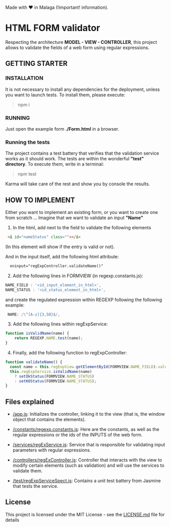 Made with :heart: in Malaga (!important! information).

# HTML FORM validator

Respecting the architecture **MODEL - VIEW - CONTROLLER**, this project allows to validate the fields of a web form using regular expressions.


## GETTING STARTER
### INSTALLATION
It is not necessary to install any dependencies for the deployment, unless you want to launch tests. To install them, please execute:
> npm i

### RUNNING
Just open the example form **./Form.html** in a browser.

### Running the tests
The project contains a test battery that verifies that the validation service works as it should work. The tests are within the wonderful **"test" directory**.
To execute them, write in a terminal:
> npm test

Karma will take care of the rest and show you by console the results.

## HOW TO IMPLEMENT
Either you want to implement an existing form, or you want to create one from scratch ...
Imagine that we want to validate an input **"Name"**
1. In the html, add next to the field to validate the following elements
```html
 <i id="nameStatus" class=""></i>  
 ```

(In this element will show if the entry is valid or not).&nbsp;&nbsp;

And in the input itself, add the following html attribute:
```html
  oninput="regExpController.validateName()"
 ```

2. Add the following lines in FORMVIEW (in regexp.constants.js):
  ```js
  NAME_FIELD : '<id_input_element_in_html>',
  NAME_STATUS : '<id_status_element_in_html>',
  ```
  
and create the regulated expression within REGEXP following the following example:
 ```js
  NAME: /\^[A-z]{3,50}$/,
  ```

&nbsp;
3. Add the following lines within regExpService:
```js
function isValidName(name) {
    return REGEXP.NAME.test(name);
}
  ```

4. Finally, add the following function to regExpController:
  ```js
  function validateName() {
    const name = this.regExpView.getElementById(FORMVIEW.NAME_FIELD).value;
    this.regExpService.isValidName(name)
      ? setOkStatus(FORMVIEW.NAME_STATUS)
      : setKOStatus(FORMVIEW.NAME_STATUS);
  }
  ```

## Files explained
* [/app.js](): Initializes the controller, linking it to the view (that is, the window object that contains the elements).

* [/constants/regexp.constants.js](): Here are the constants, as well as the regular expressions or the ids of the INPUTS of the web form.

* [/services/regExService.js](): Service that is responsible for validating input parameters with regular expressions.

* [/controllers/regExController.js](): Controller that interacts with the view to modify certain elements (such as validation) and will use the services to validate them.

* [/test/regExpServiceSpect.js](): Contains a unit test battery from Jasmine that tests the service.


## License
This project is licensed under the MIT License - see the [LICENSE.md](LICENSE.md) file for details
